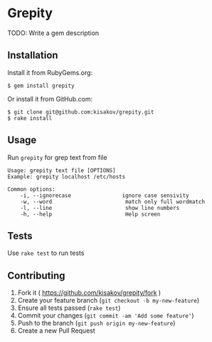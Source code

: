 # Grepity

TODO: Write a gem description

## Installation
Install it from RubyGems.org:

    $ gem install grepity

Or install it from GitHub.com:

    $ git clone git@github.com:kisakov/grepity.git
    $ rake install

## Usage

Run `grepity` for grep text from file

    Usage: grepity text file [OPTIONS]
    Example: grepity localhost /etc/hosts

    Common options:
        -i, --ignorecase                ignore case sensivity
        -w, --word                       match only full wordmatch
        -l, --line                       show line numbers
        -h, --help                       Help screen

## Tests

Use `rake test` to run tests

## Contributing

1. Fork it ( https://github.com/kisakov/grepity/fork )
2. Create your feature branch (`git checkout -b my-new-feature`)
3. Ensure all tests passed (`rake test`)
4. Commit your changes (`git commit -am 'Add some feature'`)
5. Push to the branch (`git push origin my-new-feature`)
6. Create a new Pull Request
